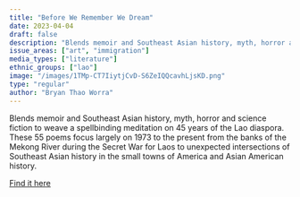 ```yaml
---
title: "Before We Remember We Dream"
date: 2023-04-04
draft: false
description: "Blends memoir and Southeast Asian history, myth, horror and science fiction to weave a spellbinding meditation on 45 years of the Lao diaspora. These 55 poems focus largely on 1973 to the present  from the banks of the Mekong River during the Secret War for Laos to unexpected intersections of Southeast Asian history in the small towns of America and Asian American history."
issue_areas: ["art", "immigration"]
media_types: ["literature"]
ethnic_groups: ["lao"]
image: "/images/1TMp-CT7IiytjCvD-S6ZeIQQcavhLjsKD.png"
type: "regular"
author: "Bryan Thao Worra"
---
```


Blends memoir and Southeast Asian history, myth, horror and science fiction to weave a spellbinding meditation on 45 years of the Lao diaspora. These 55 poems focus largely on 1973 to the present  from the banks of the Mekong River during the Secret War for Laos to unexpected intersections of Southeast Asian history in the small towns of America and Asian American history.

[Find it here](https://sahtu.press/product/p/before-we-remember-we-dream)
